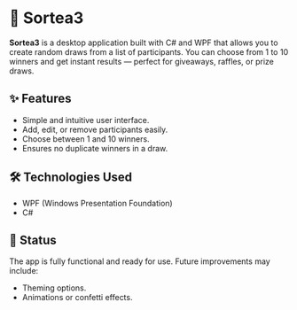 # 🎲 Sortea3

**Sortea3** is a desktop application built with C# and WPF that allows you to create random draws from a list of participants. You can choose from 1 to 10 winners and get instant results — perfect for giveaways, raffles, or prize draws.

## ✨ Features
- Simple and intuitive user interface.
- Add, edit, or remove participants easily.
- Choose between 1 and 10 winners.
- Ensures no duplicate winners in a draw.

## 🛠️ Technologies Used
- WPF (Windows Presentation Foundation)
- C#

## 📌 Status
The app is fully functional and ready for use. Future improvements may include:
- Theming options.
- Animations or confetti effects.




